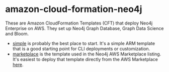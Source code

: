 # amazon-cloud-formation-neo4j
These are Amazon CloudFormation Templates (CFT) that deploy Neo4j Enterprise on AWS. They set up Neo4j Graph Database, Graph Data Science and Bloom.

* [simple](simple) is probably the best place to start. It's a simple ARM template that is a good starting point for CLI deployments or customization.
* [marketplace](marketplace) is the template used in the Neo4j AWS Marketplace listing. It's easiest to deploy that template directly from the AWS Marketplace [here](https://aws.amazon.com/marketplace/pp/prodview-akmzjikgawgn4).